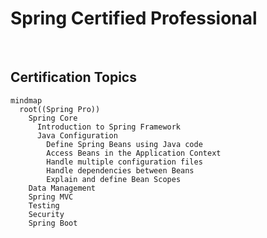# Spring Certified Professional

<br>

## Certification Topics

```mermaid
mindmap
  root((Spring Pro))
    Spring Core
      Introduction to Spring Framework
      Java Configuration
        Define Spring Beans using Java code
        Access Beans in the Application Context
        Handle multiple configuration files
        Handle dependencies between Beans
        Explain and define Bean Scopes
    Data Management
    Spring MVC
    Testing
    Security
    Spring Boot
```